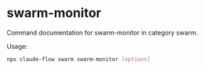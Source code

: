 # swarm-monitor

Command documentation for swarm-monitor in category swarm.

Usage:

```bash
npx claude-flow swarm swarm-monitor [options]
```
